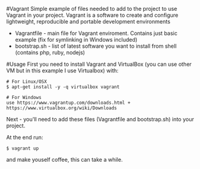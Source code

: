 #Vagrant
Simple example of files needed to add to the project to use Vagrant in your project.
Vagrant is a software to create and configure lightweight, reproducible and portable development environments

- Vagrantfile - main file for Vagrant enviroment. Contains just basic example (fix for symlinking in Windows included)
- bootstrap.sh - list of latest software you want to install from shell (contains php, ruby, nodejs)

#Usage
First you need to install Vagrant and VirtualBox (you can use other VM but in this example I use Virtualbox) with:

    # For Linux/OSX
    $ apt-get install -y -q virtualbox vagrant

    # For Windows
    use https://www.vagrantup.com/downloads.html + https://www.virtualbox.org/wiki/Downloads

Next - you'll need to add these files (Vagrantfile and bootstrap.sh) into your project.

At the end run:

    $ vagrant up

and make youself coffee, this can take a while.